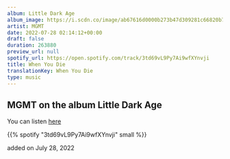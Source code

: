 ```yaml
---
album: Little Dark Age
album_image: https://i.scdn.co/image/ab67616d0000b273b47d309281c66820b7137f5d
artist: MGMT
date: 2022-07-28 02:14:12+00:00
draft: false
duration: 263880
preview_url: null
spotify_url: https://open.spotify.com/track/3td69vL9Py7Ai9wfXYnvji
title: When You Die
translationKey: When You Die
type: music
---
```


## MGMT on the album Little Dark Age

You can listen [here](https://open.spotify.com/track/3td69vL9Py7Ai9wfXYnvji)

{{% spotify "3td69vL9Py7Ai9wfXYnvji" small %}}

added on July 28, 2022